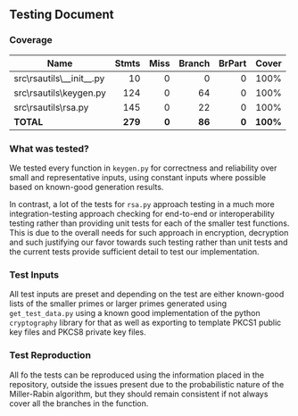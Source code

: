## Testing Document
### Coverage
| Name                         |   Stmts |  Miss | Branch | BrPart |    Cover |
|------------------------------|--------:|------:|-------:|-------:|---------:|
| src\rsautils\\_\_init\_\_.py |      10 |     0 |      0 |      0 |     100% |
| src\rsautils\keygen.py       |     124 |     0 |     64 |      0 |     100% |
| src\rsautils\rsa.py          |     145 |     0 |     22 |      0 |     100% |
| **TOTAL**                    | **279** | **0** | **86** |  **0** | **100%** |

### What was tested?
We tested every function in `keygen.py` for correctness and reliability over small and representative
inputs, using constant inputs where possible based on known-good generation results.

In contrast, a lot of the tests for `rsa.py` approach testing in a much more integration-testing approach
checking for end-to-end or interoperability testing rather than providing unit tests for each of the smaller
test functions.
This is due to the overall needs for such approach in encryption, decryption and such justifying our favor
towards such testing rather than unit tests and the current tests provide sufficient detail to test our implementation.

### Test Inputs
All test inputs are preset and depending on the test are either known-good lists of the smaller
primes or larger primes generated using `get_test_data.py` using a known good implementation of the
python `cryptography` library for that as well as exporting to template PKCS1 public key files
and PKCS8 private key files.

### Test Reproduction
All fo the tests can be reproduced using the information placed in the repository, outside the
issues present due to the probabilistic nature of the Miller-Rabin algorithm, but they should remain consistent
if not always cover all the branches in the function.
